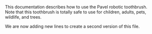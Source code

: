 This documentation describes how to use the Pavel robotic toothbrush.
Note that this toothbrush is totally safe to use for children, adults, pets, wildlife, and trees.

We are now adding new lines to create a second version of this file.
